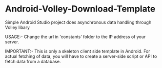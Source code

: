 # Android-Volley-Download-Template
Simple Android Studio project does asynchronous data handling through Volley libary


USAGE:-
Change the url in 'constants' folder to the IP address of your server. 

IMPORTANT:-
This is only a skeleton client side template in Android. For actual fetching of data, you will have to create a server-side script or API to
fetch data from a database.
